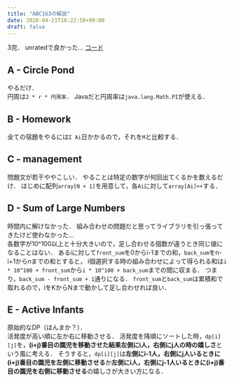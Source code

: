 ```yaml
---
title: "ABC163の解説"
date: 2020-04-21T16:22:58+09:00
draft: false
---
```


3完．
unratedで良かった...
[コード](https://github.com/t45k/kyopuro/tree/master/ABC/ABC163)

## A - Circle Pond
やるだけ．<br>
円周は`2 * r * 円周率`．
Javaだと円周率は`java.lang.Math.PI`が使える．

## B - Homework
全ての宿題をやるには`Σ Ai`日かかるので，それを`M`と比較する．

## C - management
問題文が若干ややこしい．
やることは特定の数字が何回出てくるかを数えるだけ．
はじめに配列`array[N + 1]`を用意して，各`Ai`に対して`array[Ai]++`する．

## D - Sum of Large Numbers
時間内に解けなかった．
組み合わせの問題だと思ってライブラリを引っ張ってきたけど使わなかった...<br>
各数字が10^100以上と十分大きいので，足し合わせる個数が違うとき同じ値になることはない．
あるiに対して`front_sum`を0からi-1までの和，`back_sum`をn-i+1からnまでの和とすると，
i個選択する時の組み合わせによって得られる和は`i * 10^100 + front_sum`から`i * 10^100 + back_sum`までの間に収まる．
つまり，`back_sum - front_sum + 1`通りになる．
`front_sum`と`back_sum`は累積和で取れるので，iをKからNまで動かして足し合わせれば良い．

## E - Active Infants
原始的なDP（ほんまか？）．<br>
活発度が高い順に左か右に移動させる．
活発度を降順にソートした時，`dp[i][j]`を，**(i+j)番目の園児を移動させた結果左側にi人，右側にj人の時の嬉しさ**という風に考える．
そうすると，`dp[i][j]`は**左側にi-1人，右側にj人いるときに(i+j)番目の園児を左側に移動させる**か**左側にi人，右側にj-1人いるときに(i+j)番目の園児を右側に移動させる**の嬉しさが大きい方になる．
